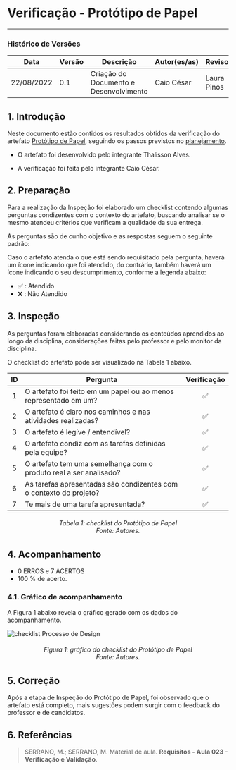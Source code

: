 # Verificação - Protótipo de Papel
***

### Histórico de Versões

**Data** | **Versão** | **Descrição** | **Autor(es/as)** | **Revisor** |
--- | --- | --- | --- | --- |
22/08/2022 | 0.1 | Criação do Documento e Desenvolvimento | Caio César | Laura Pinos 

## 1. Introdução

Neste documento estão contidos os resultados obtidos da verificação do artefato [Protótipo de Papel](../designAvalEDesenv/nivel2/prototPapel/planej-avaliacao-prototipo-papel.md), seguindo os passos previstos no [planejamento](planejamento-geral.md).

* O artefato foi desenvolvido pelo integrante Thalisson Alves.

* A verificação foi feita pelo integrante Caio César.


## 2. Preparação

Para a realização da Inspeção foi elaborado um checklist contendo algumas perguntas condizentes com o contexto do artefato, buscando analisar se o mesmo atendeu critérios que verificam a qualidade da sua entrega.

As perguntas são de cunho objetivo e as respostas seguem o seguinte padrão:

Caso o artefato atenda o que está sendo requisitado pela pergunta, haverá um ícone indicando que foi atendido, do contrário, também haverá um ícone indicando o seu descumprimento, conforme a legenda abaixo:

- ✅ : Atendido
- ❌ : Não Atendido

## 3. Inspeção

As perguntas foram elaboradas considerando os conteúdos aprendidos ao longo da disciplina, considerações feitas pelo professor e pelo monitor da disciplina.

O checklist do artefato pode ser visualizado na Tabela 1 abaixo.

|ID|Pergunta| Verificação |
|:---:|-------------|:--------:|
| 1 | O artefato foi feito em um papel ou ao menos representado em um? | ✅ |
| 2 | O artefato é claro nos caminhos e nas atividades realizadas? | ✅ |
| 3 | O artefato é legíve / entendível? | ✅ |
| 4 | O artefato condiz com as tarefas definidas pela equipe? | ✅ |
| 5 | O artefato tem uma semelhança com o produto real a ser analisado? | ✅ |
| 6 | As tarefas apresentadas são condizentes com o contexto do projeto? | ✅ |
| 7 | Te mais de uma tarefa apresentada? | ✅ |

<h6 align = "center">Tabela 1: checklist do Protótipo de Papel <br>Fonte: Autores. </h6>

## 4. Acompanhamento

- 0 ERROS e 7 ACERTOS
- 100 % de acerto.

### 4.1. Gráfico de acompanhamento

A Figura 1 abaixo revela o gráfico gerado com os dados do acompanhamento.

![checklist Processo de Design](https://github.com/Interacao-Humano-Computador/2022.1-Faculdade-de-Arquitetura-e-Urbanismo/blob/verif-caio/docs/assets/100porcem.png?raw=true)

<h6 align = "center">Figura 1: gráfico do checklist do Protótipo de Papel <br>Fonte: Autores. </h6>

## 5. Correção

Após a etapa de Inspeção do Protótipo de Papel, foi observado que o artefato está completo, mais sugestões podem surgir com o feedback do professor e de candidatos.

## 6. Referências

> SERRANO, M.; SERRANO, M. Material de aula. **Requisitos - Aula 023 - Verificação e Validação**.
